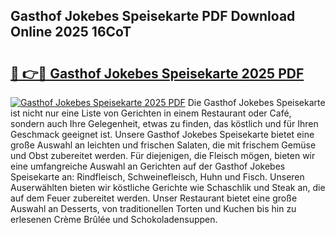 ## Gasthof Jokebes Speisekarte PDF Download Online 2025 16CoT

# <h2><a href="http://gcc5zsj.nevu.top/?p=Gasthof+Jokebes+Speisekarte">🔗 👉🔴 Gasthof Jokebes Speisekarte 2025 PDF</a></h2>

[![Gasthof Jokebes Speisekarte 2025 PDF](https://i.imgur.com/dBaPXMq.png)](http://gcc5zsj.nevu.top/?p=Gasthof+Jokebes+Speisekarte)
Die Gasthof Jokebes Speisekarte ist nicht nur eine Liste von Gerichten in einem Restaurant oder Café, sondern auch Ihre Gelegenheit, etwas zu finden, das köstlich und für Ihren Geschmack geeignet ist. Unsere Gasthof Jokebes Speisekarte bietet eine große Auswahl an leichten und frischen Salaten, die mit frischem Gemüse und Obst zubereitet werden. Für diejenigen, die Fleisch mögen, bieten wir eine umfangreiche Auswahl an Gerichten auf der Gasthof Jokebes Speisekarte an: Rindfleisch, Schweinefleisch, Huhn und Fisch. Unseren Auserwählten bieten wir köstliche Gerichte wie Schaschlik und Steak an, die auf dem Feuer zubereitet werden. Unser Restaurant bietet eine große Auswahl an Desserts, von traditionellen Torten und Kuchen bis hin zu erlesenen Crème Brûlée und Schokoladensuppen.
